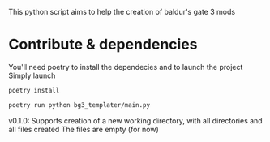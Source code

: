 This python script aims to help the creation of baldur's gate 3 mods

# Contribute & dependencies
You'll need poetry to install the dependecies and to launch the project
Simply launch 
```bash
poetry install
```
```bash 
poetry run python bg3_templater/main.py
```

v0.1.0:
    Supports creation of a new working directory, with all directories and all files created
    The files are empty (for now)
    
